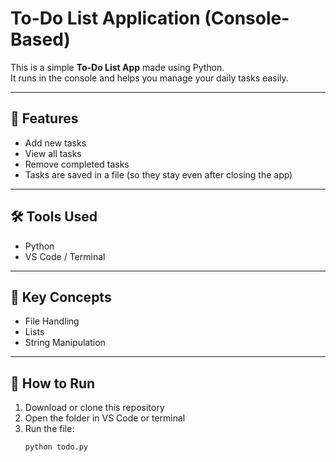 # To-Do List Application (Console-Based)

This is a simple **To-Do List App** made using Python.  
It runs in the console and helps you manage your daily tasks easily.

---

## 🧩 Features
- Add new tasks  
- View all tasks  
- Remove completed tasks  
- Tasks are saved in a file (so they stay even after closing the app)

---

## 🛠️ Tools Used
- Python  
- VS Code / Terminal  

---

## 🧠 Key Concepts
- File Handling  
- Lists  
- String Manipulation  

---

## 🚀 How to Run
1. Download or clone this repository  
2. Open the folder in VS Code or terminal  
3. Run the file:
   ```bash
   python todo.py
